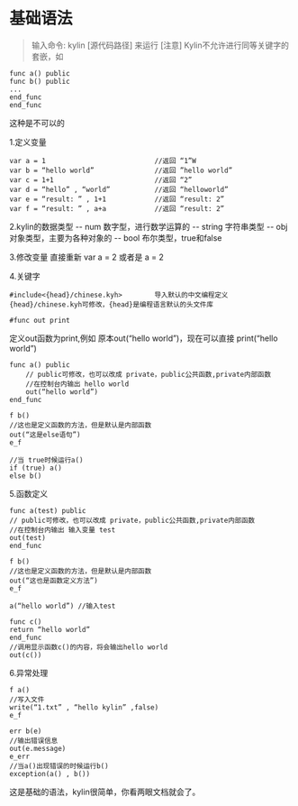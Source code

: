 # 基础语法


> 输入命令: kylin [源代码路径] 来运行
[注意] Kylin不允许进行同等关键字的套嵌，如
```
func a() public
func b() public
...
end_func
end_func
```
这种是不可以的

1.定义变量
```
var a = 1							//返回 “1”W
var b = “hello world”			    //返回 ”hello world”
var c = 1+1 						//返回 “2”
var d = “hello” , “world”		    //返回 “helloworld”
var e = “result: ” , 1+1   	        //返回 “result: 2”
var f = “result: ” , a+a   		    //返回 “result: 2”
```


2.kylin的数据类型
-- num   							数字型，进行数学运算的
-- string							字符串类型
-- obj								对象类型，主要为各种对象的
-- bool								布尔类型，true和false


3.修改变量
直接重新 var a = 2
或者是 a = 2


4.关键字
```
#include<{head}/chinese.kyh> 		导入默认的中文编程定义
{head}/chinese.kyh可修改，{head}是编程语言默认的头文件库
```

```
#func out print
```
定义out函数为print,例如 原本out(“hello world”)，现在可以直接
print(“hello world”)

```
func a() public
    // public可修改，也可以改成 private，public公共函数,private内部函数
    //在控制台内输出 hello world
    out(“hello world”)
end_func

f b()
//这也是定义函数的方法，但是默认是内部函数
out(“这是else语句”)
e_f

//当 true时候运行a()
if (true) a()  
else b()

```


5.函数定义

```
func a(test) public
// public可修改，也可以改成 private，public公共函数,private内部函数
//在控制台内输出 输入变量 test
out(test)
end_func

f b()
//这也是定义函数的方法，但是默认是内部函数
out(“这也是函数定义方法”)
e_f

a(“hello world”) //输入test

func c()
return “hello world”
end_func
//调用显示函数c()的内容，将会输出hello world
out(c())
```

6.异常处理
```
f a() 
//写入文件
write(“1.txt” , “hello kylin” ,false)
e_f

err b(e)
//输出错误信息
out(e.message)
e_err
//当a()出现错误的时候运行b()
exception(a() , b())
```

这是基础的语法，kylin很简单，你看两眼文档就会了。